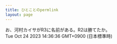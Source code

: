 ```yaml
---
title: ひとことのpermlink
layout: page
---
```

<div class="box" dt="1698125796105">
  お、河村カイサがR3に名前がある。R2は勝てたか。
  <div class="content is-small">Tue Oct 24 2023 14:36:36 GMT+0900 (日本標準時)</div>
</div>